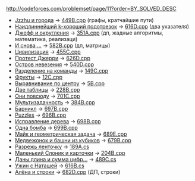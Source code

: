 http://codeforces.com/problemset/page/11?order=BY_SOLVED_DESC
* [Jzzhu и города](http://codeforces.com/problemset/problem/449/B) -> [449B.cpp](https://github.com/alpinskiy/practicing-at-codeforces.com/blob/master/449B.cpp) (графы, кратчайшие пути)
* [Наидлиннейший k-хороший подотрезок](http://codeforces.com/problemset/problem/616/D) -> [616D.cpp](https://github.com/alpinskiy/practicing-at-codeforces.com/blob/master/616D.cpp) (два указателя)
* [Джефф и округления](http://codeforces.com/problemset/problem/351/A) -> [351A.cpp](https://github.com/alpinskiy/practicing-at-codeforces.com/blob/master/351A.cpp) (дп, жадные алгоритмы, математика, реализаци)
* [И снова ...](http://codeforces.com/problemset/problem/582/B) -> [582B.cpp](https://github.com/alpinskiy/practicing-at-codeforces.com/blob/master/582B.cpp) (дп, матрицы)
* [Цивилизация](http://codeforces.com/problemset/problem/455/C) -> [455C.cpp](https://github.com/alpinskiy/practicing-at-codeforces.com/blob/master/455C.cpp)
* [Протест Джерри](http://codeforces.com/problemset/problem/626/D) -> [626D.cpp](https://github.com/alpinskiy/practicing-at-codeforces.com/blob/master/626D.cpp)
* [Остров невезения](http://codeforces.com/contest/540/problem/D) -> [540D.cpp](https://github.com/alpinskiy/practicing-at-codeforces.com/blob/master/540D.cpp)
* [Разделение на команды](http://codeforces.com/problemset/problem/149/C) -> [149C.cpp](https://github.com/alpinskiy/practicing-at-codeforces.com/blob/master/149C.cpp)
* [Фрукты](http://codeforces.com/problemset/problem/12/C) -> [12C.cpp](https://github.com/alpinskiy/practicing-at-codeforces.com/blob/master/12C.cpp)
* [Выравнивание по центру](http://codeforces.com/problemset/problem/5/B) -> [5B.cpp](https://github.com/alpinskiy/practicing-at-codeforces.com/blob/master/5B.cpp)
* [Две таблицы](http://codeforces.com/problemset/problem/228/B) -> [228B.cpp](https://github.com/alpinskiy/practicing-at-codeforces.com/blob/master/228B.cpp)
* [Они повсюду](http://codeforces.com/problemset/problem/701/C) -> [701C.cpp](https://github.com/alpinskiy/practicing-at-codeforces.com/blob/master/701C.cpp)
* [Мультизадачность](http://codeforces.com/problemset/problem/384/B) -> [384B.cpp](https://github.com/alpinskiy/practicing-at-codeforces.com/blob/master/384B.cpp)
* [Барникл](http://codeforces.com/problemset/problem/697/B) -> [697B.cpp](https://github.com/alpinskiy/practicing-at-codeforces.com/blob/master/697B.cpp)
* [Puzzles](http://codeforces.com/problemset/problem/696/B) -> [696B.cpp](https://github.com/alpinskiy/practicing-at-codeforces.com/blob/master/696B.cpp)
* [Исправление дерева](http://codeforces.com/contest/698/problem/B") -> [698B.cpp](https://github.com/alpinskiy/practicing-at-codeforces.com/blob/master/698B.cpp)
* [Одна бомба](http://codeforces.com/contest/699/problem/B) -> [699B.cpp](https://github.com/alpinskiy/practicing-at-codeforces.com/blob/master/699B.cpp)
* [Майк и геометрическая задача](http://codeforces.com/contest/689/problem/E) -> [689E.cpp](https://github.com/alpinskiy/practicing-at-codeforces.com/blob/master/689E.cpp)
* [Медвежонок и башни из кубиков](http://codeforces.com/contest/679/problem/B) -> [679B.cpp](https://github.com/alpinskiy/practicing-at-codeforces.com/blob/master/679B.cpp)
* [Разрежь ленточку](http://codeforces.com/problemset/problem/189/A) -> [189A.cs](https://github.com/alpinskiy/practicing-at-codeforces.com/blob/master/189A.cs)
* [Маленький Слоник и карточки](http://codeforces.com/problemset/problem/204/B) -> [204B.cpp](https://github.com/alpinskiy/practicing-at-codeforces.com/blob/master/204B.cpp)
* [Даны длина и сумма цифр...](http://codeforces.com/problemset/problem/489/C) -> [489C.cs](https://github.com/alpinskiy/practicing-at-codeforces.com/blob/master/489C.cs)
* [Ужин с Наташей](http://codeforces.com/problemset/problem/616/B) -> [616B.cs](https://github.com/alpinskiy/practicing-at-codeforces.com/blob/master/616B.cs)
* [Алёна и строки](http://codeforces.com/contest/682/problem/D) -> [682D.cpp](https://github.com/alpinskiy/practicing-at-codeforces.com/blob/master/682D.cpp) (ДП, строки)
